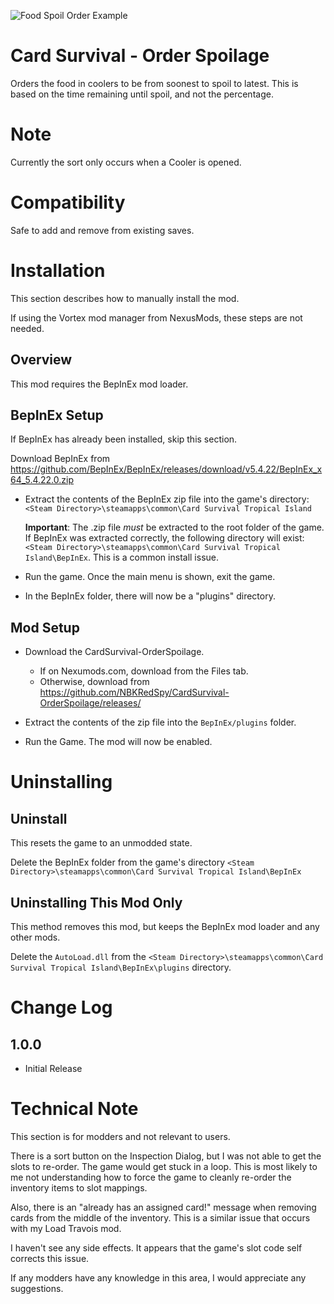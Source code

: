 
![Food Spoil Order Example](SpoilOrder_small.png)

# Card Survival - Order Spoilage

Orders the food in coolers to be from soonest to spoil to latest.  This is based on the time remaining until spoil, and not the percentage.

# Note

Currently the sort only occurs when a Cooler is opened.

# Compatibility
Safe to add and remove from existing saves.

# Installation 
This section describes how to manually install the mod.

If using the Vortex mod manager from NexusMods, these steps are not needed.  

## Overview
This mod requires the BepInEx mod loader.

## BepInEx Setup
If BepInEx has already been installed, skip this section.

Download BepInEx from https://github.com/BepInEx/BepInEx/releases/download/v5.4.22/BepInEx_x64_5.4.22.0.zip

* Extract the contents of the BepInEx zip file into the game's directory:
```<Steam Directory>\steamapps\common\Card Survival Tropical Island```

    __Important__:  The .zip file *must* be extracted to the root folder of the game.  If BepInEx was extracted correctly, the following directory will exist: ```<Steam Directory>\steamapps\common\Card Survival Tropical Island\BepInEx```.  This is a common install issue.

* Run the game.  Once the main menu is shown, exit the game.
    
* In the BepInEx folder, there will now be a "plugins" directory.

## Mod Setup
* Download the CardSurvival-OrderSpoilage.  
    * If on Nexumods.com, download from the Files tab.
    * Otherwise, download from https://github.com/NBKRedSpy/CardSurvival-OrderSpoilage/releases/

* Extract the contents of the zip file into the ```BepInEx/plugins``` folder.

* Run the Game.  The mod will now be enabled.

# Uninstalling

## Uninstall
This resets the game to an unmodded state.

Delete the BepInEx folder from the game's directory
```<Steam Directory>\steamapps\common\Card Survival Tropical Island\BepInEx```

## Uninstalling This Mod Only

This method removes this mod, but keeps the BepInEx mod loader and any other mods.

Delete the ```AutoLoad.dll``` from the ```<Steam Directory>\steamapps\common\Card Survival Tropical Island\BepInEx\plugins``` directory.

# Change Log 
## 1.0.0  
* Initial Release

# Technical Note

This section is for modders and not relevant to users.

There is a sort button on the Inspection Dialog, but I was not able to get the slots to re-order.  The game would get stuck in a loop.
This is most likely to me not understanding how to force the game to cleanly re-order the inventory items to slot mappings.

Also, there is an "already has an assigned card!" message when removing cards from the middle of the inventory.  This is a similar issue that occurs with my Load Travois mod.

I haven't see any side effects.  It appears that the game's slot code self corrects this issue.  

If any modders have any knowledge in this area, I would appreciate any suggestions.


